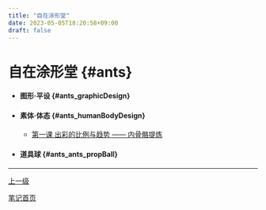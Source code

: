 ```yaml
---
title: "自在涂形堂"
date: 2023-05-05T18:20:58+09:00
draft: false
---
```


# 自在涂形堂 {#ants}

+ #### 图形·平设 {#ants_graphicDesign} 

+ #### 素体·体态 {#ants_humanBodyDesign}

  + [第一课 出彩的比例与趋势 —— 内骨骼提炼](./humanBodyDesign/lesson1)

+ #### 道具球 {#ants_ants_propBall}

---

[上一级](..)

[笔记首页](/)